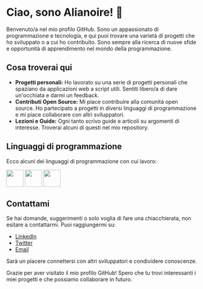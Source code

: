 # Ciao, sono Alianoire! 👋

Benvenuto/a nel mio profilo GitHub. Sono un appassionato di programmazione e tecnologia, e qui puoi trovare una varietà di progetti che ho sviluppato o a cui ho contribuito. Sono sempre alla ricerca di nuove sfide e opportunità di apprendimento nel mondo della programmazione.

## Cosa troverai qui

- **Progetti personali:** Ho lavorato su una serie di progetti personali che spaziano da applicazioni web a script utili. Sentiti libero/a di dare un'occhiata e darmi un feedback.
- **Contributi Open Source:** Mi piace contribuire alla comunità open source. Ho partecipato a progetti in diversi linguaggi di programmazione e mi piace collaborare con altri sviluppatori.
- **Lezioni e Guide:** Ogni tanto scrivo guide e articoli su argomenti di interesse. Troverai alcuni di questi nel mio repository.

## Linguaggi di programmazione

Ecco alcuni dei linguaggi di programmazione con cui lavoro:
<p align="left">
<img src="https://cdn.jsdelivr.net/gh/devicons/devicon/icons/visualstudio/visualstudio-plain.svg" width="45" height="45" />
<img src="https://cdn.jsdelivr.net/gh/devicons/devicon/icons/mysql/mysql-original-wordmark.svg" width="45" height="45" />
<img src="https://cdn.jsdelivr.net/gh/devicons/devicon/icons/javascript/javascript-original.svg" width="45" height="45"/>
</p>

## Contattami

Se hai domande, suggerimenti o solo voglia di fare una chiacchierata, non esitare a contattarmi. Puoi raggiungermi su:

- [LinkedIn](https://www.linkedin.com/in/alianoire)
- [Twitter](https://twitter.com/alianoire)
- [Email](mailto:alianoire@email.com)

Sarà un piacere connettersi con altri sviluppatori e condividere conoscenze.

Grazie per aver visitato il mio profilo GitHub! Spero che tu trovi interessanti i miei progetti e che possiamo collaborare in futuro.
